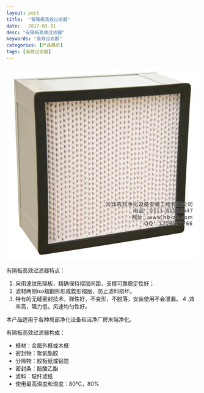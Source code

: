 ```yaml
---
layout: post
title:  "有隔板高效过滤器"
date:   2017-03-31
desc: "有隔板高效过滤器"
keywords: "高效过滤器"
categories: [产品展示]
tags: [高效过滤器]
---
```


![](/static/img/2017/03/3102.jpg)

有隔板高效过滤器特点：

1. 采用波纹形隔板，精确保持褶层间距，支撑可靠稳定性好；
2. 滤材两侧iso褶翻拆形成鍥形褶层，防止滤料损坏。
3. 特有的无缝密封技术，弹性好，不变形，不脱落，安装使用不会泄漏。
4 .效率高，阻力低，风速均匀性好。

本产品适用于各种局部净化设备和洁净厂房末端净化。

有隔板高效过滤器构成：

- 框材：金属外框或木框
- 密封物：聚氨酯胶
- 分隔物：胶板纸或铝箔
- 密封条：醋酸乙酯
- 滤料：玻纤滤纸
- 使用最高温度和湿度：80℃，80%